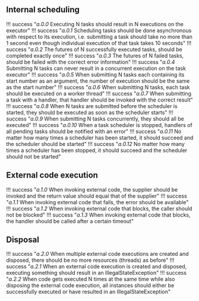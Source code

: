 ## Internal scheduling

!!! success "_a.0.0_ Executing N tasks should result in N executions on the executor"
!!! success "_a.0.1_ Scheduling tasks should be done asynchronous with respect to its execution, i.e. submitting a task should take no more than 1 second even though individual execution of that task takes 10 seconds"
!!! success "_a.0.2_ The futures of N successfully executed tasks, should be completed exactly once"
!!! success "_a.0.3_ The futures of N failed tasks, should be failed with the correct error information"
!!! success "_a.0.4_ Submitting N tasks can never result in a concurrent execution on the task executor"
!!! success "_a.0.5_ When submitting N tasks each containing its start number as an argument, the number of execution should be the same as the start number"
!!! success "_a.0.6_ When submitting N tasks, each task should be executed on a worker thread"
!!! success "_a.0.7_ When submitting a task with a handler, that handler should be invoked with the correct result"
!!! success "_a.0.8_ When N tasks are submitted before the scheduler is started, they should be executed as soon as the scheduler starts"
!!! success "_a.0.9_ When submitting N tasks concurrently, they should all be executed"
!!! success "_a.0.10_ When a task scheduler is stopped, handlers of all pending tasks should be notified with an error"
!!! success "_a.0.11_ No matter how many times a scheduler has been started, it should succeed and the scheduler should be started"
!!! success "_a.0.12_ No matter how many times a scheduler has been stopped, it should succeed and the scheduler should not be started"

## External code execution

!!! success "_a.1.0_ When invoking external code, the supplier should be invoked and the return value should equal that of the supplier"
!!! success "_a.1.1_ When invoking external code that fails, the error should be available"
!!! success "_a.1.2_ When invoking external code that blocks, the caller should not be blocked"
!!! success "_a.1.3_ When invoking external code that blocks, the handler should be called after a certain timeout"

## Disposal

!!! success "_a.2.0_ When multiple external code executions are created and disposed, there should be no more resources (threads) as before"
!!! success "_a.2.1_ When an external code execution is created and disposed, executing something should result in an IllegalStateException"
!!! success "_a.2.2_ When code gets executed N times at the same time while also disposing the external code execution, all instances should either be successfully executed or have resulted in an IllegalStateException"
